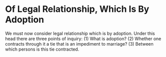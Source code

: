 # Of Legal Relationship, Which Is By Adoption

We must now consider legal relationship which is by adoption. Under this head there are three points of inquiry:
(1) What is adoption?
(2) Whether one contracts through it a tie that is an impediment to marriage?
(3) Between which persons is this tie contracted.